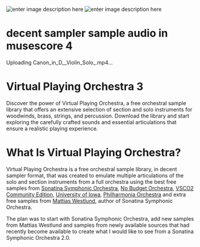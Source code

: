 ![enter image description here](https://github.com/eodowd/VirtualPlayingOrchestra/blob/main/Images/Screenshot%202023-05-10%20164523.png?raw=true)
![enter image description here](https://github.com/eodowd/VirtualPlayingOrchestra/blob/main/Images/Screenshot%202023-05-10%20182630.png?raw=true)

# decent sampler sample audio in musescore 4
Uploading Canon_in_D__Violin_Solo_.mp4…

# Virtual Playing Orchestra 3
Discover the power of Virtual Playing Orchestra, a free orchestral sample library that offers an extensive selection of section and solo instruments for woodwinds, brass, strings, and percussion. Download the library and start exploring the carefully crafted sounds and essential articulations that ensure a realistic playing experience. 


# What Is Virtual Playing Orchestra?

Virtual Playing Orchestra is a free orchestral sample library, in decent sampler format, that was created to emulate multiple articulations of the solo and section instruments from a full orchestra using the best free samples from [Sonatina Symphonic Orchestra](http://sso.mattiaswestlund.net/), [No Budget Orchestra](https://github.com/ssj71/No-Budget-Orchestra), [VSCO2 Community Edition](http://vis.versilstudios.net/vsco-2.html), [University of Iowa](http://theremin.music.uiowa.edu/), [Philharmonia Orchestra](http://www.philharmonia.co.uk/explore/make_music) and extra free samples from [Mattias Westlund](http://mattiaswestlund.net/samples/), author of Sonatina Symphonic Orchestra.

The plan was to start with Sonatina Symphonic Orchestra, add new samples from Mattias Westlund and samples from newly available sources that had recently become available to create what I would like to see from a Sonatina Symphonic Orchestra 2.0.

